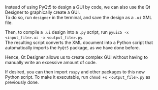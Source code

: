 Instead of using PyQt5 to design a GUI by code, we can also use the Qt Designer to graphically create a GUI.\
To do so, run `designer` in the terminal, and save the design as a `.ui` XML file.

Then, to compile a `.ui` design into a `.py` script, run `pyuic5 -x <input_file>.ui -o <output_file>.py`.\
The resulting script converts the XML document into a Python script that automatically imports the `PyQt5` package, as we have done before.

Hence, Qt Designer allows us to create complex GUI without having to manually write an excessive amount of code.

If desired, you can then import `rospy` and other packages to this new Python script. To make it executable, run `chmod +x <output_file>.py` as previously done.